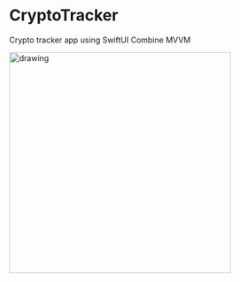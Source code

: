 # CryptoTracker
 Crypto tracker app using SwiftUI Combine MVVM
 
<img src="Images/AppScreens.gif" alt="drawing" width="400"/>

